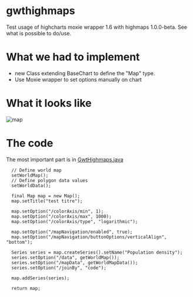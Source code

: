 gwthighmaps
===========

Test usage of highcharts moxie wrapper 1.6 with highmaps 1.0.0-beta. See what is possible to do/use.


# What we had to implement

* new Class extending BaseChart<T> to define the "Map" type.
* Use Moxie wrapper to set options manually on chart
 
# What it looks like

![map](./maps.png)

# The code

The most important part is in [GwtHighmaps.java](./src/com/mycom/gwthighmaps/client/GwtHighmaps.java)


      // Define world map
      setWorldMap();
      // Define polygon data values
      setWorldData();

      final Map map = new Map();
      map.setTitle("test titre");

      map.setOption("/colorAxis/min", 1);
      map.setOption("/colorAxis/max", 1000);
      map.setOption("/colorAxis/type", "logarithmic");

      map.setOption("/mapNavigation/enabled", true);
      map.setOption("/mapNavigation/buttonOptions/verticalAlign", "bottom");

      Series series = map.createSeries().setName("Population density");
      series.setOption("/data", getWorldMap());
      series.setOption("/mapData", getWorldMapData());
      series.setOption("/joinBy", "code");

      map.addSeries(series);
      
      return map;


